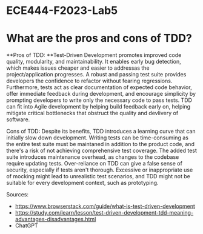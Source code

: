 # ECE444-F2023-Lab5

# What are the pros and cons of TDD?

**Pros of TDD: **Test-Driven Development promotes improved code quality, modularity, and maintainability. It enables early bug detection, which makes issues cheaper and easier to addressas the project/application progresses. A robust and passing test suite provides developers the confidence to refactor without fearing regressions. Furthermore, tests act as clear documentation of expected code behavior, offer immediate feedback during development, and encourage simplicity by prompting developers to write only the necessary code to pass tests. TDD can fit into Agile development by helping build feedback early on, helping mitigate critical bottlenecks that obstruct the quality and devlivery of software.

Cons of TDD: Despite its benefits, TDD introduces a learning curve that can initially slow down development. Writing tests can be time-consuming as the entire test suite must be maintaned in addition to the product code, and there's a risk of not achieving comprehensive test coverage. The added test suite introduces maintenance overhead, as changes to the codebase require updating tests. Over-reliance on TDD can give a false sense of security, especially if tests aren't thorough. Excessive or inappropriate use of mocking might lead to unrealistic test scenarios, and TDD might not be suitable for every development context, such as prototyping.

Sources:
- https://www.browserstack.com/guide/what-is-test-driven-development
- https://study.com/learn/lesson/test-driven-development-tdd-meaning-advantages-disadvantages.html
- ChatGPT

